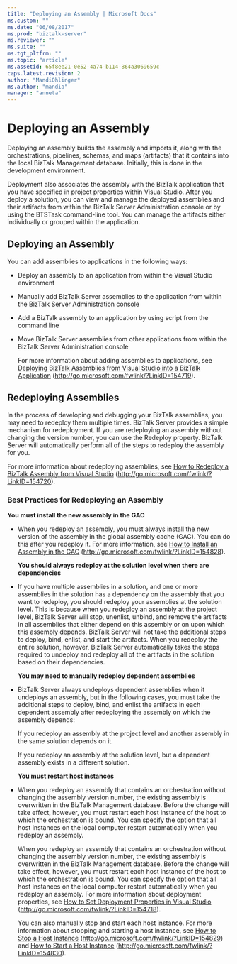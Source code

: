 ```yaml
---
title: "Deploying an Assembly | Microsoft Docs"
ms.custom: ""
ms.date: "06/08/2017"
ms.prod: "biztalk-server"
ms.reviewer: ""
ms.suite: ""
ms.tgt_pltfrm: ""
ms.topic: "article"
ms.assetid: 65f8ee21-0e52-4a74-b114-864a3069659c
caps.latest.revision: 2
author: "MandiOhlinger"
ms.author: "mandia"
manager: "anneta"
---
```

# Deploying an Assembly
Deploying an assembly builds the assembly and imports it, along with the orchestrations, pipelines, schemas, and maps (artifacts) that it contains into the local BizTalk Management database. Initially, this is done in the development environment.  
  
 Deployment also associates the assembly with the BizTalk application that you have specified in project properties within Visual Studio. After you deploy a solution, you can view and manage the deployed assemblies and their artifacts from within the BizTalk Server Administration console or by using the BTSTask command-line tool. You can manage the artifacts either individually or grouped within the application.  
  
## Deploying an Assembly  
 You can add assemblies to applications in the following ways:  
  
- Deploy an assembly to an application from within the Visual Studio environment  
  
- Manually add BizTalk Server assemblies to the application from within the BizTalk Server Administration console  
  
- Add a BizTalk assembly to an application by using script from the command line  
  
- Move BizTalk Server assemblies from other applications from within the BizTalk Server Administration console  
  
  For more information about adding assemblies to applications, see [Deploying BizTalk Assemblies from Visual Studio into a BizTalk Application](http://go.microsoft.com/fwlink/?LinkID=154719) (http://go.microsoft.com/fwlink/?LinkID=154719).  
  
## Redeploying Assemblies  
 In the process of developing and debugging your BizTalk assemblies, you may need to redeploy them multiple times. BizTalk Server provides a simple mechanism for redeployment. If you are redeploying an assembly without changing the version number, you can use the Redeploy property. BizTalk Server will automatically perform all of the steps to redeploy the assembly for you.  
  
 For more information about redeploying assemblies, see [How to Redeploy a BizTalk Assembly from Visual Studio](http://go.microsoft.com/fwlink/?LinkID=154720) (http://go.microsoft.com/fwlink/?LinkID=154720).  
  
### Best Practices for Redeploying an Assembly  
 **You must install the new assembly in the GAC**  
  
- When you redeploy an assembly, you must always install the new version of the assembly in the global assembly cache (GAC). You can do this after you redeploy it. For more information, see [How to Install an Assembly in the GAC](http://go.microsoft.com/fwlink/?LinkID=154828) (http://go.microsoft.com/fwlink/?LinkID=154828).  
  
  **You should always redeploy at the solution level when there are dependencies**  
  
- If you have multiple assemblies in a solution, and one or more assemblies in the solution has a dependency on the assembly that you want to redeploy, you should redeploy your assemblies at the solution level. This is because when you redeploy an assembly at the project level, BizTalk Server will stop, unenlist, unbind, and remove the artifacts in all assemblies that either depend on this assembly or on upon which this assembly depends. BizTalk Server will not take the additional steps to deploy, bind, enlist, and start the artifacts. When you redeploy the entire solution, however, BizTalk Server automatically takes the steps required to undeploy and redeploy all of the artifacts in the solution based on their dependencies.  
  
  **You may need to manually redeploy dependent assemblies**  
  
- BizTalk Server always undeploys dependent assemblies when it undeploys an assembly, but in the following cases, you must take the additional steps to deploy, bind, and enlist the artifacts in each dependent assembly after redeploying the assembly on which the assembly depends:  
  
   If you redeploy an assembly at the project level and another assembly in the same solution depends on it.  
  
   If you redeploy an assembly at the solution level, but a dependent assembly exists in a different solution.  
  
  **You must restart host instances**  
  
- When you redeploy an assembly that contains an orchestration without changing the assembly version number, the existing assembly is overwritten in the BizTalk Management database. Before the change will take effect, however, you must restart each host instance of the host to which the orchestration is bound. You can specify the option that all host instances on the local computer restart automatically when you redeploy an assembly.  
  
   When you redeploy an assembly that contains an orchestration without changing the assembly version number, the existing assembly is overwritten in the BizTalk Management database. Before the change will take effect, however, you must restart each host instance of the host to which the orchestration is bound. You can specify the option that all host instances on the local computer restart automatically when you redeploy an assembly. For more information about deployment properties, see [How to Set Deployment Properties in Visual Studio](http://go.microsoft.com/fwlink/?LinkID=154718) (http://go.microsoft.com/fwlink/?LinkID=154718).  
  
   You can also manually stop and start each host instance. For more information about stopping and starting a host instance, see [How to Stop a Host Instance](http://go.microsoft.com/fwlink/?LinkID=154829) (http://go.microsoft.com/fwlink/?LinkID=154829) and [How to Start a Host Instance](http://go.microsoft.com/fwlink/?LinkID=154830) (http://go.microsoft.com/fwlink/?LinkID=154830).